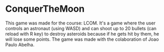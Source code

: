 # ConquerTheMoon
This game was made for the course: LCOM.
It's a game where the user controls an astronaut (using WASD) and can shoot up to 20 bullets (can reload with R key) to destroy asteroids because if he gets hit by them, he will lose some points. 
The game was made with the colaboration of Joao Paulo Abelha.
